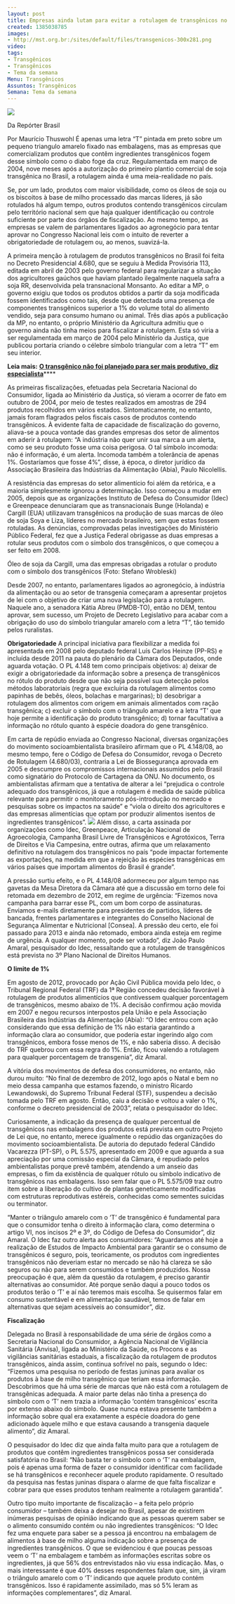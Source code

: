 ```yaml
---
layout: post
title: Empresas ainda lutam para evitar a rotulagem de transgênicos no Brasil
created: 1385038785
images:
- http://mst.org.br:/sites/default/files/transgenicos-300x281.png
video: 
tags:
- Transgênicos
- Transgênicos
- Tema da semana
Menu: Transgênicos
Assuntos: Transgênicos
Semana: Tema da semana
---
```



![](/sites/default/files/transgenicos-300x281.png)

Da Repórter Brasil

Por Maurício Thuswohl
É apenas uma letra “T” pintada em preto sobre um pequeno triangulo amarelo fixado nas embalagens, mas as empresas que comercializam produtos que contêm ingredientes transgênicos fogem desse símbolo como o diabo foge da cruz. Regulamentada em março de 2004, nove meses após a autorização do primeiro plantio comercial de soja transgênica no Brasil, a rotulagem ainda é uma meia-realidade no país.


Se, por um lado, produtos com maior visibilidade, como os óleos de soja ou os biscoitos à base de milho processado das marcas líderes, já são rotulados há algum tempo, outros produtos contendo transgênicos circulam pelo território nacional sem que haja qualquer identificação ou controle suficiente por parte dos órgãos de fiscalização. Ao mesmo tempo, as empresas se valem de parlamentares ligados ao agronegócio para tentar aprovar no Congresso Nacional leis com o intuito de reverter a obrigatoriedade de rotulagem ou, ao menos, suavizá-la.


A primeira menção à rotulagem de produtos transgênicos no Brasil foi feita no Decreto Presidencial 4.680, que se seguiu à Medida Provisória 113, editada em abril de 2003 pelo governo federal para regularizar a situação dos agricultores gaúchos que haviam plantado ilegalmente naquela safra a soja RR, desenvolvida pela transnacional Monsanto.
Ao editar a MP, o governo exigiu que todos os produtos obtidos a partir da soja modificada fossem identificados como tais, desde que detectada uma presença de componentes transgênicos superior a 1% do volume total do alimento vendido, seja para consumo humano ou animal.
Três dias após a publicação da MP, no entanto, o próprio Ministério da Agricultura admitiu que o governo ainda não tinha meios para fiscalizar a rotulagem. Esta só viria a ser regulamentada em março de 2004 pelo Ministério da Justiça, que publicou portaria criando o célebre símbolo triangular com a letra “T” em seu interior.


**Leia mais:**
[**O transgênico não foi planejado para ser mais produtivo, diz especialista**](http://www.mst.org.br/node/15461)****

As primeiras fiscalizações, efetuadas pela Secretaria Nacional do Consumidor, ligada ao Ministério da Justiça, só vieram a ocorrer de fato em outubro de 2004, por meio de testes realizados em amostras de 294 produtos recolhidos em vários estados. Sintomaticamente, no entanto, jamais foram flagrados pelos fiscais casos de produtos contendo transgênicos.
À evidente falta de capacidade de fiscalização do governo, aliava-se a pouca vontade das grandes empresas dos setor de alimentos em aderir à rotulagem: “A indústria não quer unir sua marca a um alerta, como se seu produto fosse uma coisa perigosa. O tal símbolo incomoda: não é informação, é um alerta. Incomoda também a tolerância de apenas 1%. Gostaríamos que fosse 4%”, disse, à época, o diretor jurídico da Associação Brasileira das Indústrias da Alimentação (Abia), Paulo Nicolellis.


A resistência das empresas do setor alimentício foi além da retórica, e a maioria simplesmente ignorou a determinação. Isso começou a mudar em 2005, depois que as organizações Instituto de Defesa do Consumidor (Idec) e Greenpeace denunciaram que as transnacionais Bunge (Holanda) e Cargill (EUA) utilizavam transgênicos na produção de suas marcas de óleo de soja Soya e Liza, líderes no mercado brasileiro, sem que estas fossem rotuladas.
As denúncias, comprovadas pelas investigações do Ministério Público Federal, fez que a Justiça Federal obrigasse as duas empresas a rotular seus produtos com o símbolo dos transgênicos, o que começou a ser feito em 2008.

Óleo de soja da Cargill, uma das empresas obrigadas a rotular o produto com o símbolo dos transgênicos (Foto: Stefano Wrobleski)


Desde 2007, no entanto, parlamentares ligados ao agronegócio, à indústria da alimentação ou ao setor de transgenia começaram a apresentar projetos de lei com o objetivo de criar uma nova legislação para a rotulagem. Naquele ano, a senadora Kátia Abreu (PMDB-TO), então no DEM, tentou aprovar, sem sucesso, um Projeto de Decreto Legislativo para acabar com a obrigação do uso do símbolo triangular amarelo com a letra “T”, tão temido pelos ruralistas.


**Obrigatoriedade**
A principal iniciativa para flexibilizar a medida foi apresentada em 2008 pelo deputado federal Luís Carlos Heinze (PP-RS) e incluída desde 2011 na pauta do plenário da Câmara dos Deputados, onde aguarda votação. O PL 4.148 tem como principais objetivos: a) deixar de exigir a obrigatoriedade da informação sobre a presença de transgênicos no rótulo do produto desde que não seja possível sua detecção pelos métodos laboratoriais (regra que excluiria da rotulagem alimentos como papinhas de bebês, óleos, bolachas e margarinas); b) desobrigar a rotulagem dos alimentos com origem em animais alimentados com ração transgênica; c) excluir o símbolo com o triângulo amarelo e a letra “T’ que hoje permite a identificação do produto transgênico; d) tornar facultativa a informação no rótulo quanto à espécie doadora do gene transgênico.


Em carta de repúdio enviada ao Congresso Nacional, diversas organizações do movimento socioambientalista brasileiro afirmam que o PL 4.148/08, ao mesmo tempo, fere o Código de Defesa do Consumidor, revoga o Decreto de Rotulagem (4.680/03), contraria a Lei de Biossegurança aprovada em 2005 e descumpre os compromissos internacionais assumidos pelo Brasil como signatário do Protocolo de Cartagena da ONU.
No documento, os ambientalistas afirmam que a tentativa de alterar a lei “prejudica o controle adequado dos transgênicos, já que a rotulagem é medida de saúde pública relevante para permitir o monitoramento pós-introdução no mercado e pesquisas sobre os impactos na saúde” e “viola o direito dos agricultores e das empresas alimentícias que optam por produzir alimentos isentos de ingredientes transgênicos”.
![](/sites/default/files/SAM_1142-606x454.png)
Além disso, a carta assinada por organizações como Idec, Greenpeace, Articulação Nacional de Agroecologia, Campanha Brasil Livre de Transgênicos e Agrotóxicos, Terra de Direitos e Via Campesina, entre outras, afirma que um relaxamento definitivo na rotulagem dos transgênicos no país “pode impactar fortemente as exportações, na medida em que a rejeição às espécies transgênicas em vários países que importam alimentos do Brasil é grande”.


A pressão surtiu efeito, e o PL 4.148/08 adormeceu por algum tempo nas gavetas da Mesa Diretora da Câmara até que a discussão em torno dele foi retomada em dezembro de 2012, em regime de urgência: “Fizemos nova campanha para barrar esse PL, com um bom corpo de assinaturas. Enviamos e-mails diretamente para presidentes de partidos, líderes de bancada, frentes parlamentares e integrantes do Conselho Nacional de Segurança Alimentar e Nutricional [Consea].
A pressão deu certo, ele foi passado para 2013 e ainda não retomado, embora ainda esteja em regime de urgência. A qualquer momento, pode ser votado”, diz João Paulo Amaral, pesquisador do Idec, ressaltando que a rotulagem de transgênicos está prevista no 3º Plano Nacional de Direitos Humanos.


**O limite de 1%**


Em agosto de 2012, provocado por Ação Civil Pública movida pelo Idec, o Tribunal Regional Federal (TRF) da 1ª Região concedeu decisão favorável à rotulagem de produtos alimentícios que contivessem qualquer porcentagem de transgênicos, mesmo abaixo de 1%. A decisão confirmou ação movida em 2007 e negou recursos interpostos pela União e pela Associação Brasileira das Indústrias da Alimentação (Abia): “O Idec entrou com ação considerando que essa definição de 1% não estaria garantindo a informação clara ao consumidor, que poderia estar ingerindo algo com transgênicos, embora fosse menos de 1%, e não saberia disso. A decisão do TRF quebrou com essa regra do 1%. Então, ficou valendo a rotulagem para qualquer porcentagem de transgenia”, diz Amaral.


A vitória dos movimentos de defesa dos consumidores, no entanto, não durou muito: “No final de dezembro de 2012, logo após o Natal e bem no meio dessa campanha que estamos fazendo, o ministro Ricardo Lewandowski, do Supremo Tribunal Federal (STF), suspendeu a decisão tomada pelo TRF em agosto. Então, caiu a decisão e voltou a valer o 1%, conforme o decreto presidencial de 2003”, relata o pesquisador do Idec.


Curiosamente, a indicação da presença de qualquer percentual de transgênicos nas embalagens dos produtos está prevista em outro Projeto de Lei que, no entanto, merece igualmente o repúdio das organizações do movimento socioambientalista. De autoria do deputado federal Cândido Vacarezza (PT-SP), o PL 5.575, apresentado em 2009 e que aguarda a sua apreciação por uma comissão especial da Câmara, é repudiado pelos ambientalistas porque prevê também, atendendo a um anseio das empresas, o fim da existência de qualquer rótulo ou símbolo indicativo de transgênicos nas embalagens. Isso sem falar que o PL 5.575/09 traz outro item sobre a liberação do cultivo de plantas geneticamente modificadas com estruturas reprodutivas estéreis, conhecidas como sementes suicidas ou terminator.


“Manter o triângulo amarelo com o ‘T’ de transgênico é fundamental para que o consumidor tenha o direito à informação clara, como determina o artigo VI, nos incisos 2º e 3º, do Código de Defesa do Consumidor”, diz Amaral. O Idec faz outro alerta aos consumidores: “Aguardamos até hoje a realização de Estudos de Impacto Ambiental para garantir se o consumo de transgênicos é seguro, pois, teoricamente, os produtos com ingredientes transgênicos não deveriam estar no mercado se não há clareza se são seguros ou não para serem consumidos e também produzidos. Nossa preocupação é que, além da questão da rotulagem, é preciso garantir alternativas ao consumidor. Até porque senão daqui a pouco todos os produtos terão o ‘T’ e aí não teremos mais escolha. Se quisermos falar em consumo sustentável e em alimentação saudável, temos de falar em alternativas que sejam acessíveis ao consumidor”, diz.

**Fiscalização**


Delegada no Brasil à responsabilidade de uma série de órgãos como a Secretaria Nacional do Consumidor, a Agência Nacional de Vigilância Sanitária (Anvisa), ligada ao Ministério da Saúde, os Procons e as vigilâncias sanitárias estaduais, a fiscalização da rotulagem de produtos transgênicos, ainda assim, continua sofrível no país, segundo o Idec: “Fizemos uma pesquisa no período de festas juninas para avaliar os produtos à base de milho transgênico que teriam essa informação. Descobrimos que há uma série de marcas que não está com a rotulagem de transgênicas adequada. A maior parte delas não tinha a presença do símbolo com o ‘T’ nem trazia a informação ‘contém transgênicos’ escrita por extenso abaixo do símbolo. Quase nunca estava presente também a informação sobre qual era exatamente a espécie doadora do gene adicionado àquele milho e que estava causando a transgenia daquele alimento”, diz Amaral.


O pesquisador do Idec diz que ainda falta muito para que a rotulagem de produtos que contêm ingredientes transgênicos possa ser considerada satisfatória no Brasil: “Não basta ter o símbolo com o ‘T’ na embalagem, pois é apenas uma forma de fazer o consumidor identificar com facilidade se há transgênicos e reconhecer aquele produto rapidamente. O resultado da pesquisa nas festas juninas dispara o alarme de que falta fiscalizar e cobrar para que esses produtos tenham realmente a rotulagem garantida”.


Outro tipo muito importante de fiscalização – a feita pelo próprio consumidor – também deixa a desejar no Brasil, apesar de existirem inúmeras pesquisas de opinião indicando que as pessoas querem saber se o alimento consumido contém ou não ingredientes transgênicos: “O Idec fez uma enquete para saber se a pessoa já encontrou na embalagem de alimentos à base de milho alguma indicação sobre a presença de ingredientes transgênicos. O que se evidenciou é que poucas pessoas veem o ‘T’ na embalagem e também as informações escritas sobre os ingredientes, já que 56% dos entrevistados não viu essa indicação. Mas, o mais interessante é que 40% desses respondentes falam que, sim, já viram o triângulo amarelo com o ‘T’ indicando que aquele produto contém transgênicos. Isso é rapidamente assimilado, mas só 5% leram as informações complementares”, diz Amaral.
